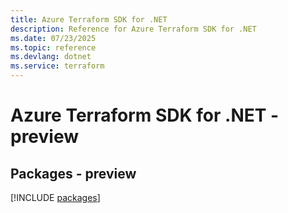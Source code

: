 ```yaml
---
title: Azure Terraform SDK for .NET
description: Reference for Azure Terraform SDK for .NET
ms.date: 07/23/2025
ms.topic: reference
ms.devlang: dotnet
ms.service: terraform
---
```

# Azure Terraform SDK for .NET - preview
## Packages - preview
[!INCLUDE [packages](terraform-index.md)]